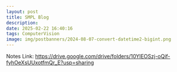 ```yaml
---
layout: post
title: SMPL Blog
description:
date: 2025-02-22 16:40:16
tags: ComputerVision
image: img/postbanners/2024-08-07-convert-datetime2-bigint.png
---
```


Notes Link: https://drive.google.com/drive/folders/10YlEOSzj-oQif-fyhOeXsUUxotfmQr_E?usp=sharing